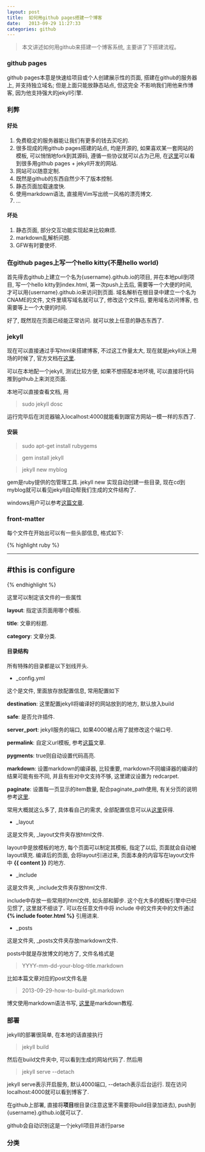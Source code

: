 ```yaml
---
layout: post
title:  如何用github pages搭建一个博客
date:   2013-09-29 11:27:33
categories: github
---
```


> 本文讲述如何用github来搭建一个博客系统, 主要讲了下搭建流程。

### github pages

github pages本意是快速给项目或个人创建展示性的页面, 搭建在github的服务器上, 并支持独立域名; 但是上面只能放静态站点, 但这完全
不影响我们用他来作博客, 因为他支持强大的jekyll引擎.

### 利弊

#### 好处

1. 免费稳定的服务器能让我们有更多的钱去买吃的.
2. 很多现成的用github pages搭建的站点, 均是开源的, 如果喜欢某一套网站的模板, 可以悄悄地fork到其源码, 遵循一些协议就可以占为己用, 在[这里][jekyshowsites]可以看到很多用github pages + jekyll开发的网站.
3. 网站可以随意定制.
4. 既然是github的东西自然少不了版本控制.
5. 静态页面加载速度快.
6. 使用markdown语法, 直接用Vim写出统一风格的漂亮博文.
7. ...

#### 坏处

1. 静态页面, 部分交互功能实现起来比较麻烦.
2. markdown乱解析问题.
3. GFW有时要使坏.

### 在github pages上写一个hello kitty(不是hello world)

首先得去github上建立一个名为{username}.github.io的项目, 并在本地pull到项目, 写一个hello kitty到index.html, 第一次push上去后, 需要等一个大便的时间, 才可以用{username}.github.io来访问到页面. 域名解析在根目录中建立一个名为CNAME的文件, 文件里填写域名就可以了, 修改这个文件后, 要用域名访问博客, 也需要等上一个大便的时间.

好了, 既然现在页面已经能正常访问. 就可以放上任意的静态东西了.

### jekyll

现在可以直接通过手写html来搭建博客, 不过这工作量太大, 现在就是jekyll派上用场的时候了, 官方文档在[这里][jekyllofficial].

可以在本地配一个jekyll, 测试比较方便, 如果不想搭配本地环境, 可以直接将代码推到github上来浏览页面.

本地可以直接查看文档, 用

> sudo jekyll dosc

运行完毕后在浏览器输入localhost:4000就能看到跟官方网站一模一样的东西了.

#### 安装

> sudo apt-get install rubygems

> gem install jekyll

> jekyll new myblog

gem是ruby提供的包管理工具.
jekyll new 实现自动创建一些目录, 现在cd到myblog就可以看见jekyll自动帮我们生成的文件结构了.

windows用户可以参考[这篇文章][windowsjekyll].

### front-matter

每个文件在开始出可以有一些头部信息, 格式如下:

{% highlight ruby %}

---
#this is configure
---

{% endhighlight %}

这里可以制定该文件的一些属性 

**layout**: 指定该页面用哪个模板.

**title**: 文章的标题.

**category**: 文章分类.

#### 目录结构

所有特殊的目录都是以下划线开头.

* _config.yml

这个是文件, 里面放存放配置信息, 常用配置如下

**destination**: 这里配置jekyll将编译好的网站放到的地方, 默认放入build

**safe**: 是否允许插件.

**server_port**: jekyll服务的端口, 如果4000被占用了就修改这个端口号.

**permalink**: 自定义url模板, 参考[这篇][jekylllinks]文章.

**pygments**: true则自动设置代码高亮.

**markdown**: 设置markdown的编译器, 比较重要, markdown不同编译器的编译的结果可能有些不同, 并且有些对中文支持不够, 这里建议设置为 redcarpet.

**paginate**: 设置每一页显示的item数量, 配合paginate_path使用, 有关分页的说明参考[这里][jekyllpage].

常用大概就这么多了, 具体看自己的需求, 全部配置信息可以从[这里][jekyllconfig]获得.

* _layout

这是文件夹, _layout文件夹存放html文件.

layout中是放模板的地方, 每个页面可以制定其模板, 指定了以后, 页面就会自动被layout填充. 编译后的页面, 会将layout引进过来, 页面本身的内容写在layout文件中 **{{ content }}** 的地方.

* _include

这是文件夹, _include文件夹存放html文件.

include中存放一些常用的html文件, 如头部和脚步. 这个在大多的模板引擎中已经见惯了, 这里就不细谈了. 可以在任意文件中将 include 中的文件夹中的文件通过 **{% include footer.html %}** 引用进来.

* _posts

这是文件夹, _posts文件夹存放markdown文件.

posts中就是存放博文的地方了, 文件名格式是 

> YYYY-mm-dd-your-blog-title.markdown 

比如本篇文章对应的post文件名是

>2013-09-29-how-to-build-git.markdown

博文使用markdown语法书写, [这里][markdown]是markdown教程.

### 部署

jekyll的部署很简单, 在本地的话直接执行

> jekyll build

然后在build文件夹中, 可以看到生成的网站代码了. 然后用

> jekyll serve --detach

jekyll serve表示开启服务, 默认4000端口, --detach表示后台运行. 现在访问localhost:4000就可以看到博客了.

在github上部署, 直接将**项目**根目录(注意这里不需要将build目录加进去), push到{username}.github.io就可以了.

github会自动识别这是一个jekyll项目并进行parse

### 分类


[markdown]: http://wowubuntu.com/markdown/
[jekyllconfig]: http://jekyllrb.com/docs/configuration/
[jekyllpage]: http://jekyllrb.com/docs/pagination/
[jekylllinks]: http://jekyllrb.com/docs/permalinks/
[jekyshowsites]: https://github.com/mojombo/jekyll/wiki/Sites
[jekyllofficial]: http://jekyllrb.com/docs/home/ 
[windowsjekyll]: http://www.madhur.co.in/blog/2011/09/01/runningjekyllwindows.html
